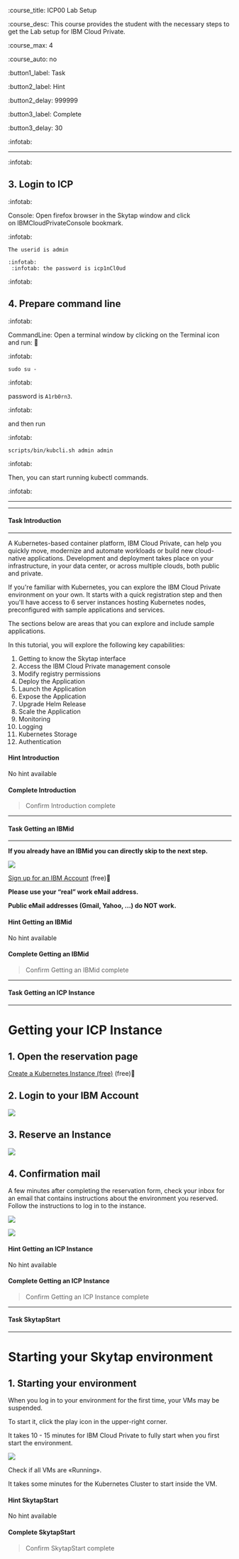 
:course_title: ICP00 Lab Setup

:course_desc: This course provides the student with the necessary steps to get the Lab setup for IBM Cloud Private.  

:course_max: 4

:course_auto: no

:button1_label: Task

:button2_label: Hint

:button2_delay: 999999

:button3_label: Complete

:button3_delay: 30




:infotab: <hr>

:infotab: <h2 id="toc_0">3. Login to ICP</h2>
:infotab: <p>Console: Open firefox browser in the Skytap window and click on IBMCloudPrivateConsole bookmark.</p>
:infotab: <div><pre><code class="language-none">The userid is        admin     
:infotab: <BR>
:infotab: the password is    icp1nCl0ud</code></pre></div>
:infotab: <h2 id="toc_1">4. Prepare command line</h2>
:infotab: <p>CommandLine: Open a terminal window by clicking on the Terminal icon and run: </p>
:infotab: <div><pre><code class="language-none">sudo su - </code></pre></div>
:infotab: <p>password is <code>A1rb0rn3</code>.</p>
:infotab: <p>and then run </p>
:infotab: <div><pre><code class="language-none">scripts/bin/kubcli.sh admin admin </code></pre></div>
:infotab: <p>Then, you can start running kubectl commands.</p>

:infotab: <hr>








----
#### Task Introduction

----



A Kubernetes-based container platform, IBM Cloud Private, can help you quickly move, modernize and automate workloads or build new cloud-native applications. Development and deployment takes place on your infrastructure, in your data center, or across multiple clouds, both public and private. 

If you're familiar with Kubernetes, you can explore the IBM Cloud Private environment on your own. It starts with a quick registration step and then you'll have access to 6 server instances hosting Kubernetes nodes, preconfigured with sample applications and services. 

The sections below are areas that you can explore and include sample applications.

In this tutorial, you will explore the following key capabilities: 

  
1. Getting to know the Skytap interface
1. Access the IBM Cloud Private management console
1. Modify registry permissions
1. Deploy the Application
1. Launch the Application
1. Expose the Application
1. Upgrade Helm Release
1. Scale the Application
1. Monitoring
1. Logging
1. Kubernetes Storage
1. Authentication






#### Hint Introduction

No hint available


#### Complete Introduction

> Confirm Introduction complete


----
#### Task Getting an IBMid

----

**If you already have an IBMid you can directly skip to the next step.**

![](./images/signup.png)

[Sign up for an IBM Account](http://ibm.biz/COURSE_SIGNUP) (free)

**Please use your “real” work eMail address.**

**Public eMail addresses (Gmail, Yahoo, …) do NOT work.**




#### Hint Getting an IBMid

No hint available


#### Complete Getting an IBMid

> Confirm Getting an IBMid complete




----
#### Task Getting an ICP Instance

----

# Getting your ICP Instance

## 1. Open the reservation page

[Create a Kubernetes Instance (free)](https://www.ibm.com/cloud/garage/dte/tutorial/ibm-cloud-private-hosted-trial) (free)

## 2. Login to your IBM Account


![](./images/ICP1.png)


## 3. Reserve an Instance

![](./images/ICP2.png)


## 4. Confirmation mail

A few minutes after completing the reservation form, check your inbox for an email that contains instructions about the environment you reserved. Follow the instructions to log in to the instance.

![](./images/mail1.png)

![](./images/mail2.png)


#### Hint Getting an ICP Instance

No hint available


#### Complete Getting an ICP Instance

> Confirm Getting an ICP Instance complete





----
#### Task SkytapStart

----

# Starting your Skytap environment

## 1. Starting your environment

When you log in to your environment for the first time, your VMs may be suspended. 

To start it, click the play icon in the upper-right corner. 

It takes 10 - 15 minutes for IBM Cloud Private to fully start when you first start the environment.

![](./images/skytap1.png)


Check if all VMs are «Running».

It takes some minutes for the Kubernetes Cluster to start inside the VM.





#### Hint SkytapStart

No hint available


#### Complete SkytapStart

> Confirm SkytapStart complete





